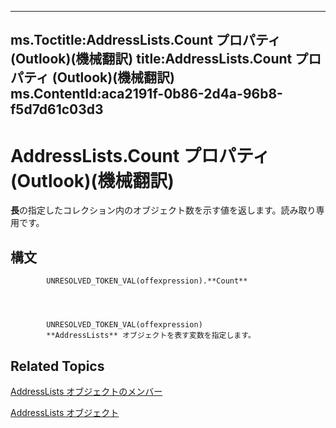

---
ms.Toctitle:AddressLists.Count プロパティ (Outlook)(機械翻訳)
title:AddressLists.Count プロパティ (Outlook)(機械翻訳)
ms.ContentId:aca2191f-0b86-2d4a-96b8-f5d7d61c03d3
---
# AddressLists.Count プロパティ (Outlook)(機械翻訳)




**長**の指定したコレクション内のオブジェクト数を示す値を返します。読み取り専用です。

## 構文

            UNRESOLVED_TOKEN_VAL(offexpression).**Count**




            UNRESOLVED_TOKEN_VAL(offexpression)
            **AddressLists** オブジェクトを表す変数を指定します。



## Related Topics

[AddressLists オブジェクトのメンバー](2bb25976-ba23-65c6-424b-d5528cc06c30.md)

[AddressLists オブジェクト](b8c5ce75-3030-0179-45bb-f44fe6628074.md)




